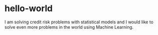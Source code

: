 # hello-world

I am solving credit risk problems with statistical models and I would like to solve even more problems in the world using Machine Learning.
